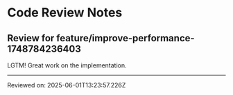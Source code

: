 # Code Review Notes

## Review for feature/improve-performance-1748784236403

LGTM! Great work on the implementation.

---
Reviewed on: 2025-06-01T13:23:57.226Z